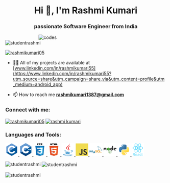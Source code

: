 <h1 align="center">Hi 👋, I'm Rashmi Kumari</h1>
<h3 align="center">passionate Software Engineer from India</h3>
<img align="right" alt="codes" width="400"src="https://user-images.githubusercontent.com/55389276/140866485-8fb1c876-9a8f-4d6a-98dc-08c4981eaf70.gif"

<p align="left"> <img src="https://komarev.com/ghpvc/?username=studentrashmi&label=Profile%20views&color=0e75b6&style=flat" alt="studentrashmi" /> </p>

<p align="left"> <a href="https://twitter.com/rashmikumari05" target="blank"><img src="https://img.shields.io/twitter/follow/rashmikumari05?logo=twitter&style=for-the-badge" alt="rashmikumari05" /></a> </p>

- 👨‍💻 All of my projects are available at [www.linkedin.com/in/rashmikumari55](https://www.linkedin.com/in/rashmikumari55?utm_source=share&utm_campaign=share_via&utm_content=profile&utm_medium=android_app)

- 📫 How to reach me **rashmikumari1387@gmail.com**

<h3 align="left">Connect with me:</h3>
<p align="left">
<a href="https://twitter.com/rashmikumari05" target="blank"><img align="center" src="https://raw.githubusercontent.com/rahuldkjain/github-profile-readme-generator/master/src/images/icons/Social/twitter.svg" alt="rashmikumari05" height="30" width="40" /></a>
<a href="https://www.linkedin.com/in/rashmikumari55?utm_source=share&utm_campaign=share_via&utm_content=profile&utm_medium=android_app" target="blank"><img align="center" src="https://raw.githubusercontent.com/rahuldkjain/github-profile-readme-generator/master/src/images/icons/Social/linked-in-alt.svg" alt="rashmi kumari" height="30" width="40" /></a>

</p>

<h3 align="left">Languages and Tools:</h3>
<p align="left"> <a href="https://www.cprogramming.com/" target="_blank" rel="noreferrer"> <img src="https://raw.githubusercontent.com/devicons/devicon/master/icons/c/c-original.svg" alt="c" width="40" height="40"/> </a> <a href="https://www.w3schools.com/cpp/" target="_blank" rel="noreferrer"> <img src="https://raw.githubusercontent.com/devicons/devicon/master/icons/cplusplus/cplusplus-original.svg" alt="cplusplus" width="40" height="40"/> </a> <a href="https://www.w3schools.com/css/" target="_blank" rel="noreferrer"> <img src="https://raw.githubusercontent.com/devicons/devicon/master/icons/css3/css3-original-wordmark.svg" alt="css3" width="40" height="40"/> </a> <a href="https://www.w3.org/html/" target="_blank" rel="noreferrer"> <img src="https://raw.githubusercontent.com/devicons/devicon/master/icons/html5/html5-original-wordmark.svg" alt="html5" width="40" height="40"/> </a> <a href="https://www.java.com" target="_blank" rel="noreferrer"> <img src="https://raw.githubusercontent.com/devicons/devicon/master/icons/java/java-original.svg" alt="java" width="40" height="40"/> </a> <a href="https://developer.mozilla.org/en-US/docs/Web/JavaScript" target="_blank" rel="noreferrer"> <img src="https://raw.githubusercontent.com/devicons/devicon/master/icons/javascript/javascript-original.svg" alt="javascript" width="40" height="40"/> </a> <a href="https://www.mysql.com/" target="_blank" rel="noreferrer"> <img src="https://raw.githubusercontent.com/devicons/devicon/master/icons/mysql/mysql-original-wordmark.svg" alt="mysql" width="40" height="40"/> </a> <a href="https://nodejs.org" target="_blank" rel="noreferrer"> <img src="https://raw.githubusercontent.com/devicons/devicon/master/icons/nodejs/nodejs-original-wordmark.svg" alt="nodejs" width="40" height="40"/> </a> <a href="https://www.python.org" target="_blank" rel="noreferrer"> <img src="https://raw.githubusercontent.com/devicons/devicon/master/icons/python/python-original.svg" alt="python" width="40" height="40"/> </a> <a href="https://reactjs.org/" target="_blank" rel="noreferrer"> <img src="https://raw.githubusercontent.com/devicons/devicon/master/icons/react/react-original-wordmark.svg" alt="react" width="40" height="40"/> </a> </p>

<p><img align="left" src="https://github-readme-stats.vercel.app/api/top-langs?username=studentrashmi&show_icons=true&locale=en&layout=compact" alt="studentrashmi" /></p>

<p>&nbsp;<img align="center" src="https://github-readme-stats.vercel.app/api?username=studentrashmi&show_icons=true&locale=en" alt="studentrashmi" /></p>

<p><img align="center" src="https://github-readme-streak-stats.herokuapp.com/?user=studentrashmi&" alt="studentrashmi" /></p>
